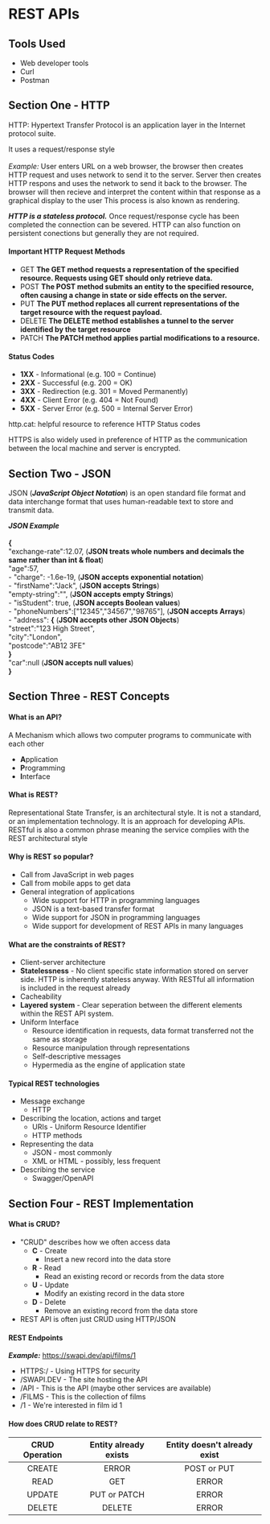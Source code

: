 # REST APIs

## Tools Used

- Web developer tools
- Curl
- Postman


## Section One - **HTTP**

HTTP: Hypertext Transfer Protocol is an application layer in the Internet protocol suite.

It uses a request/response style
<br>
<br>
*Example:*
User enters URL on a web browser, the browser then creates HTTP request and uses network to send it to the server.
Server then creates HTTP respons and uses the network to send it back to the browser.
The browser will then recieve and interpret the content within that response as a graphical display to the user
This process is also known as rendering.

***HTTP is a stateless protocol.*** 
Once request/response cycle has been completed the connection can be severed. 
HTTP can also function on persistent conections but generally they are not required.

#### Important HTTP Request Methods

- GET
**The GET method requests a representation of the specified resource. Requests using GET should only retrieve data.**
- POST
**The POST method submits an entity to the specified resource, often causing a change in state or side effects on the server.**
- PUT
**The PUT method replaces all current representations of the target resource with the request payload.**
- DELETE
**The DELETE method establishes a tunnel to the server identified by the target resource**
- PATCH
**The PATCH method applies partial modifications to a resource.**

#### Status Codes

- **1XX** - Informational (e.g. 100 = Continue)
- **2XX** - Successful (e.g. 200 = OK)
- **3XX** - Redirection (e.g. 301 = Moved Permanently)
- **4XX** - Client Error (e.g. 404 = Not Found)
- **5XX** - Server Error (e.g. 500 = Internal Server Error)

http.cat: helpful resource to reference HTTP Status codes

HTTPS is also widely used in preference of HTTP as the communication between the local machine and server is encrypted.



## Section Two - **JSON**

JSON (***JavaScript Object Notation***) is an open standard file format and data interchange format that uses human-readable text to store and transmit data.

***JSON Example***
<br>
<br>
**{**
<br>
	"exchange-rate":12.07,	(**JSON treats whole numbers and decimals the same rather than int & float**)
	<br>
	"age":57,
	<br>
	- "charge": -1.6e-19,  (**JSON accepts exponential notation**)
	<br>
	- "firstName":"Jack",  (**JSON accepts Strings**)
	<br>
	"empty-string":"",  (**JSON accepts empty Strings**)
	<br>
	- "isStudent": true,  (**JSON accepts Boolean values**)
	<br>
	- "phoneNumbers":["12345","34567","98765"], (**JSON accepts Arrays**)
	<br>
	- "address": **{**   (**JSON accepts other JSON Objects**) <br>
		"street":"123 High Street",
		<br>
		"city":"London",
		<br>
		"postcode":"AB12 3FE"
		<br>
	**}**
	<br>
	"car":null (**JSON accepts null values**)
	<br>
**}**



## Section Three - REST Concepts

#### What is an API?
A Mechanism which allows two computer programs to communicate with each other
- **A**pplication
- **P**rogramming
- **I**nterface 

#### What is REST?
Representational State Transfer, is an architectural style. It is not a standard, or an implementation technology. It is an approach for developing APIs. RESTful is also a common phrase meaning the service complies with the REST architectural style

#### Why is REST so popular?
- Call from JavaScript in web pages
- Call from mobile apps to get data
- General integration of applications
	- Wide support for HTTP in programming languages
	- JSON is a text-based transfer format
	- Wide support for JSON in programming languages
	- Wide support for development of REST APIs in many languages

#### What are the constraints of REST?
- Client-server architecture
- **Statelessness** - No client specific state information stored on server side. HTTP is inherently stateless anyway. With RESTful all information is included in the request already
- Cacheability 
- **Layered system** - Clear seperation between the different elements within the REST API system. 
- Uniform Interface
	- Resource identification in requests, data format transferred not the same as storage
	- Resource manipulation through representations
	- Self-descriptive messages
	- Hypermedia as the engine of application state

#### Typical REST technologies
- Message exchange
	- HTTP
- Describing the location, actions and target
	- URIs - Uniform Resource Identifier
	- HTTP methods
- Representing the data
	- JSON - most commonly
	- XML or HTML - possibly, less frequent
- Describing the service
	- Swagger/OpenAPI



## Section Four - REST Implementation

#### What is CRUD?
- "CRUD" describes how we often access data
	- **C** - Create
		- Insert a new record into the data store
	- **R** - Read
		- Read an existing record or records from the data store
	- **U** - Update
		- Modify an existing record in the data store
	- **D** - Delete
		- Remove an existing record from the data store
- REST API is often just CRUD using HTTP/JSON

#### REST Endpoints

***Example:*** https://swapi.dev/api/films/1
<br>
- HTTPS:/ - Using HTTPS for security
- /SWAPI.DEV - The site hosting the API
- /API - This is the API (maybe other services are available)
- /FILMS - This is the collection of films
- /1 - We're interested in film id 1 


#### How does CRUD relate to REST?

| **CRUD Operation** | **Entity already exists** | **Entity doesn't already exist** |
| :----------------: | :-----------------------: | :------------------------------: |
|    CREATE 	 |    	ERROR 		 | 	POST or PUT 		|
|     READ 	 |  	GET		 |   	ERROR			|
|    UPDATE 	 |    PUT or PATCH 	 | 	ERROR 			|
|    DELETE  	 |      DELETE           |      ERROR 	                |












